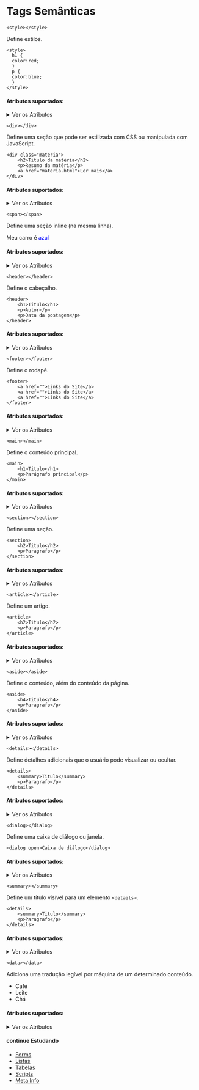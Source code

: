 # Tags Semânticas
`<style></style>`

Define estilos.

	<style>
	  h1 {
	  color:red;
	  }
	  p {
	  color:blue;
	  }
	</style>

#### Atributos suportados:
<details>
	<summary>Ver os Atributos</summary>
		- Atributos Globais;
		- Eventos;
		- media;
		- type;
</details>

`<div></div>`

Define uma seção que pode ser estilizada com CSS ou manipulada com JavaScript.

	<div class="materia">
		<h2>Titulo da matéria</h2>
		<p>Resumo da matéria</p>
		<a href="materia.html">Ler mais</a>
	</div>

#### Atributos suportados:
<details>
	<summary>Ver os Atributos</summary>
		- Atributos Globais;
		- Eventos;
</details>

`<span></span>`

Define uma seção inline (na mesma linha).

<p>Meu carro é <span style="color:blue">azul</span></p>

#### Atributos suportados:
<details>
	<summary>Ver os Atributos</summary>
		- Atributos Globais;
		- Eventos;
</details>

`<header></header>`

Define o cabeçalho.

	<header>
		<h1>Titulo</h1>
		<p>Autor</p>
		<p>Data da postagem</p>
	</header>

#### Atributos suportados:
<details>
	<summary>Ver os Atributos</summary>
		- Atributos Globais;
		- Eventos;
</details>

`<footer></footer>`

Define o rodapé.

	<footer>
		<a href="">Links do Site</a>
		<a href="">Links do Site</a>
		<a href="">Links do Site</a>
	</footer>
	
#### Atributos suportados:
<details>
	<summary>Ver os Atributos</summary>
		- Atributos Globais;
		- Eventos;
</details>

`<main></main>`

Define o conteúdo principal.

	<main>
		<h1>Titulo</h1>
		<p>Parágrafo principal</p>
	</main>

#### Atributos suportados:
<details>
	<summary>Ver os Atributos</summary>
		- Atributos Globais;
		- Eventos;
</details>

`<section></section>`

Define uma seção.

	<section>
		<h2>Titulo</h2>
		<p>Paragrafo</p>
	</section>

#### Atributos suportados:
<details>
	<summary>Ver os Atributos</summary>
		- Atributos Globais;
		- Eventos;
</details>

`<article></article>`

Define um artigo.

	<article>
		<h2>Titulo</h2>
		<p>Paragrafo</p>
	</article>

#### Atributos suportados:
<details>
	<summary>Ver os Atributos</summary>
		- Atributos Globais;
		- Eventos;
</details>

`<aside></aside>`

Define o conteúdo, além do conteúdo da página.

	<aside>
		<h4>Titulo</h4>
		<p>Paragrafo</p>
	</aside>

#### Atributos suportados:
<details>
	<summary>Ver os Atributos</summary>
		- Atributos Globais;
		- Eventos;
</details>

`<details></details>`

Define detalhes adicionais que o usuário pode visualizar ou ocultar.

	<details>
		<summary>Titulo</summary>
		<p>Paragrafo</p>
	</details>

#### Atributos suportados:
<details>
	<summary>Ver os Atributos</summary>
		- Atributos Globais;
		- Eventos;
		- open;
</details>


`<dialog></dialog>`

Define uma caixa de diálogo ou janela.

	<dialog open>Caixa de diálogo</dialog>

#### Atributos suportados:
<details>
	<summary>Ver os Atributos</summary>
		- Atributos Globais;
		- Eventos;
		- open;
</details>


`<summary></summary>`

Define um título visível para um elemento `<details>`.

	<details>
		<summary>Titulo</summary>
		<p>Paragrafo</p>
	</details>

#### Atributos suportados:
<details>
	<summary>Ver os Atributos</summary>
		- Atributos Globais;
		- Eventos;
</details>

`<data></data>`

Adiciona uma tradução legível por máquina de um determinado conteúdo.

<ul>
	<li><data value="10">Café</data></li>
	<li><data value="11">Leite</data></li>
	<li><data value="01">Chá</data></li>
</ul>

#### Atributos suportados:
<details>
	<summary>Ver os Atributos</summary>
		- Atributos Globais;
		- Eventos;
		- value;
</details>


#### continue Estudando
- <a href="https://github.com/wesleybertipaglia/html-para-iniciantes/blob/main/8.%20Forms.md">Forms</a>
- <a href="https://github.com/wesleybertipaglia/html-para-iniciantes/blob/main/9.%20Listas.md">Listas</a>
- <a href="https://github.com/wesleybertipaglia/html-para-iniciantes/blob/main/10.%20Tabelas.md">Tabelas</a>
- <a href="https://github.com/wesleybertipaglia/html-para-iniciantes/blob/main/11.%20Scripts.md">Scripts</a>
- <a href="https://github.com/wesleybertipaglia/html-para-iniciantes/blob/main/12.%20Meta%20Info.md">Meta Info</a>
